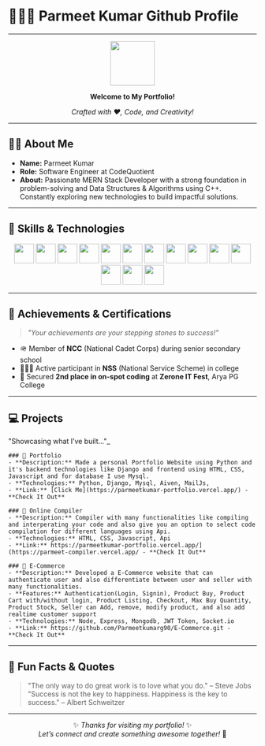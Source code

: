 # 👨‍🎓✨ Parmeet Kumar Github Profile

---
<div align="center">
  
<img src="https://media.giphy.com/media/hvRJCLFzcasrR4ia7z/giphy.gif" width="90"/>

**Welcome to My Portfolio!**

*Crafted with ❤️, Code, and Creativity!*
</div>

---

## 🧑‍💼 About Me

- **Name:** Parmeet Kumar  
- **Role:** Software Engineer at CodeQuotient  
- **About:** Passionate MERN Stack Developer with a strong foundation in problem-solving and Data Structures & Algorithms using C++. Constantly exploring new technologies to build impactful solutions.

---

## 🚀 Skills & Technologies

<div align="center">

<img src="https://img.shields.io/badge/HTML5-E34F26?logo=html5&logoColor=white" height="40"/>
<img src="https://img.shields.io/badge/CSS3-1572B6?logo=css3&logoColor=white" height="40"/>
<img src="https://img.shields.io/badge/JavaScript-F7DF1E?logo=javascript&logoColor=black" height="40"/>
<img src="https://img.shields.io/badge/Tailwind_CSS-38B2AC?logo=tailwind-css&logoColor=white" height="40"/>
<img src="https://img.shields.io/badge/React-61DAFB?logo=react&logoColor=black" height="40"/>
<img src="https://img.shields.io/badge/Node.js-339933?logo=nodedotjs&logoColor=white" height="40"/>
<img src="https://img.shields.io/badge/Express-000000?logo=express&logoColor=white" height="40"/>
<img src="https://img.shields.io/badge/Python-3776AB?logo=python&logoColor=white" height="40"/>
<img src="https://img.shields.io/badge/Django-092E20?logo=django&logoColor=white" height="40"/>
<img src="https://img.shields.io/badge/MySQL-4479A1?logo=mysql&logoColor=white" height="40"/>
<img src="https://img.shields.io/badge/MongoDB-47A248?logo=mongodb&logoColor=white" height="40"/>
<img src="https://img.shields.io/badge/C++-00599C?logo=c%2B%2B&logoColor=white" height="40"/>
<img src="https://img.shields.io/badge/Java-007396?logo=java&logoColor=white" height="40"/>
<img src="https://img.shields.io/badge/Postman-FF6C37?logo=postman&logoColor=white" height="40"/>

</div>


---

## 🏅 Achievements & Certifications

> _"Your achievements are your stepping stones to success!"_

- 🪖 Member of **NCC** (National Cadet Corps) during senior secondary school  
- 🧑‍🤝‍🧑 Active participant in **NSS** (National Service Scheme) in college  
- 🥈 Secured **2nd place in on-spot coding** at **Zerone IT Fest**, Arya PG College

---

## 💻 Projects 
"Showcasing what I’ve built..."_
```
### 🌟 Portfolio
- **Description:** Made a personal Portfolio Website using Python and it's backend technologies like Django and frontend using HTML, CSS, Javascript and for database I use Mysql.
- **Technologies:** Python, Django, Mysql, Aiven, MailJs,
- **Link:** [Click Me](https://parmeetkumar-portfolio.vercel.app/) - **Check It Out**
```

```
### 🌟 Online Compiler
- **Description:** Compiler with many functionalities like compiling and interperating your code and also give you an option to select code compilation for different languages using Api.
- **Technologies:** HTML, CSS, Javascript, Api
- **Link:** https://parmeetkumar-portfolio.vercel.app/](https://parmeet-compiler.vercel.app/ - **Check It Out** 
``` 

``` 
### 🌟 E-Commerce
- **Description:** Developed a E-Commerce website that can authenticate user and also differentiate between user and seller with many functionalities.
- **Features:** Authentication(Login, Signin), Product Buy, Product Cart with/without login, Product Listing, Checkout, Max Buy Quantity, Product Stock, Seller can Add, remove, modify product, and also add realtime customer support
- **Technologies:** Node, Express, Mongodb, JWT Token, Socket.io
- **Link:** https://github.com/Parmeetkumarg90/E-Commerce.git - **Check It Out**
```

---

## 🌟 Fun Facts & Quotes

> "The only way to do great work is to love what you do." – Steve Jobs  
> "Success is not the key to happiness. Happiness is the key to success." – Albert Schweitzer

---

<div align="center">

✨ _Thanks for visiting my portfolio!_ ✨  
*Let’s connect and create something awesome together!* 🚀

</div>
